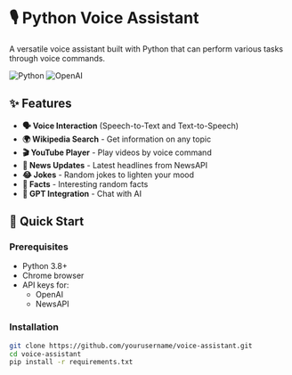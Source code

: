# 🎙️ Python Voice Assistant

A versatile voice assistant built with Python that can perform various tasks through voice commands.

![Python](https://img.shields.io/badge/python-3670A0?style=for-the-badge&logo=python&logoColor=ffdd54)
![OpenAI](https://img.shields.io/badge/OpenAI-412991?style=for-the-badge&logo=openai&logoColor=white)

## ✨ Features

- **🗣️ Voice Interaction** (Speech-to-Text and Text-to-Speech)
- **🌍 Wikipedia Search** - Get information on any topic
- **🎬 YouTube Player** - Play videos by voice command
- **📰 News Updates** - Latest headlines from NewsAPI
- **😂 Jokes** - Random jokes to lighten your mood
- **🧠 Facts** - Interesting random facts
- **🤖 GPT Integration** - Chat with AI

## 🚀 Quick Start

### Prerequisites
- Python 3.8+
- Chrome browser
- API keys for:
  - OpenAI
  - NewsAPI

### Installation
```bash
git clone https://github.com/yourusername/voice-assistant.git
cd voice-assistant
pip install -r requirements.txt
